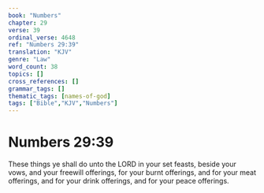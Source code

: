 ```yaml
---
book: "Numbers"
chapter: 29
verse: 39
ordinal_verse: 4648
ref: "Numbers 29:39"
translation: "KJV"
genre: "Law"
word_count: 38
topics: []
cross_references: []
grammar_tags: []
thematic_tags: [names-of-god]
tags: ["Bible","KJV","Numbers"]
---
```


# Numbers 29:39

These things ye shall do unto the LORD in your set feasts, beside your vows, and your freewill offerings, for your burnt offerings, and for your meat offerings, and for your drink offerings, and for your peace offerings.
